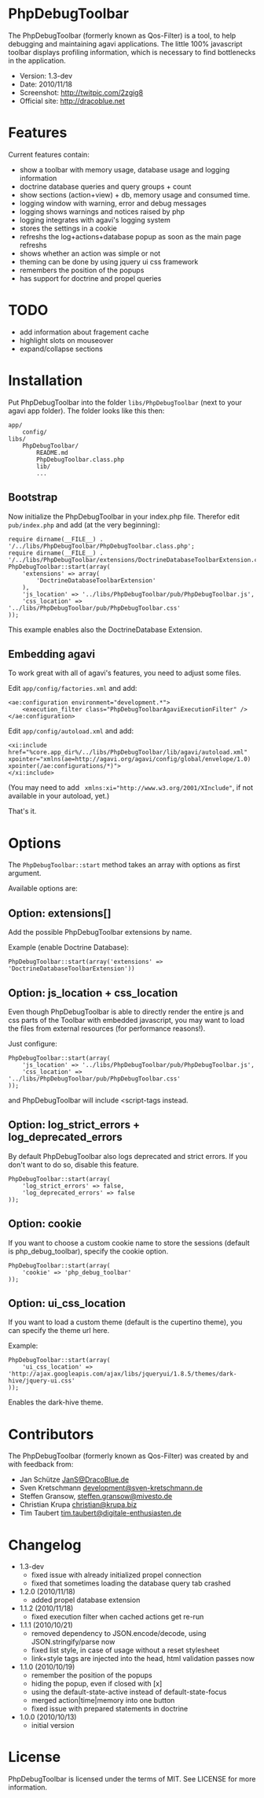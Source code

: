 # PhpDebugToolbar

The PhpDebugToolbar (formerly known as Qos-Filter) is a tool, to help debugging
and maintaining agavi applications. The little 100% javascript toolbar displays
profiling information, which is necessary to find bottlenecks in the
application.

- Version: 1.3-dev
- Date: 2010/11/18
- Screenshot: <http://twitpic.com/2zgig8>
- Official site: <http://dracoblue.net>

# Features

Current features contain:

* show a toolbar with memory usage, database usage and logging information
* doctrine database queries and query groups + count
* show sections (action+view) + db, memory usage and consumed time.
* logging window with warning, error and debug messages
* logging shows warnings and notices raised by php
* logging integrates with agavi's logging system
* stores the settings in a cookie
* refreshs the log+actions+database popup as soon as the main page refreshs
* shows whether an action was simple or not
* theming can be done by using jquery ui css framework
* remembers the position of the popups
* has support for doctrine and propel queries

# TODO

* add information about fragement cache
* highlight slots on mouseover
* expand/collapse sections

# Installation

Put PhpDebugToolbar into the folder `libs/PhpDebugToolbar` (next to your agavi
app folder). The folder looks like this then:

    app/
        config/
    libs/
        PhpDebugToolbar/
            README.md
            PhpDebugToolbar.class.php
            lib/
            ...

## Bootstrap

Now initialize the PhpDebugToolbar in your index.php file. Therefor edit
`pub/index.php` and add (at the very beginning):

    require dirname(__FILE__) . '/../libs/PhpDebugToolbar/PhpDebugToolbar.class.php';
    require dirname(__FILE__) . '/../libs/PhpDebugToolbar/extensions/DoctrineDatabaseToolbarExtension.class.php';
    PhpDebugToolbar::start(array(
        'extensions' => array(
            'DoctrineDatabaseToolbarExtension'
        ),
        'js_location' => '../libs/PhpDebugToolbar/pub/PhpDebugToolbar.js',
        'css_location' => '../libs/PhpDebugToolbar/pub/PhpDebugToolbar.css'
    ));

This example enables also the DoctrineDatabase Extension.

## Embedding agavi

To work great with all of agavi's features, you need to adjust some files.

Edit `app/config/factories.xml` and add:

    <ae:configuration environment="development.*">
        <execution_filter class="PhpDebugToolbarAgaviExecutionFilter" />
    </ae:configuration>

Edit `app/config/autoload.xml` and add:

    <xi:include href="%core.app_dir%/../libs/PhpDebugToolbar/lib/agavi/autoload.xml" xpointer="xmlns(ae=http://agavi.org/agavi/config/global/envelope/1.0) xpointer(/ae:configurations/*)">
    </xi:include>

(You may need to add ` xmlns:xi="http://www.w3.org/2001/XInclude"`, if not
available in your autoload, yet.)

That's it.

# Options

The `PhpDebugToolbar::start` method takes an array with options as first
argument.

Available options are:

## Option: extensions[]

Add the possible PhpDebugToolbar extensions by name.

Example (enable Doctrine Database):

    PhpDebugToolbar::start(array('extensions' => 'DoctrineDatabaseToolbarExtension'))

## Option: js_location + css_location

Even though PhpDebugToolbar is able to directly render the entire js and css
parts of the Toolbar with embedded javascript, you may want to load the files
from external resources (for performance reasons!).

Just configure:

    PhpDebugToolbar::start(array(
        'js_location' => '../libs/PhpDebugToolbar/pub/PhpDebugToolbar.js',
        'css_location' => '../libs/PhpDebugToolbar/pub/PhpDebugToolbar.css'
    ));

and PhpDebugToolbar will include <script-tags instead.

## Option: log_strict_errors + log_deprecated_errors

By default PhpDebugToolbar also logs deprecated and strict errors. If you don't
want to do so, disable this feature.

    PhpDebugToolbar::start(array(
        'log_strict_errors' => false,
        'log_deprecated_errors' => false
    ));

## Option: cookie

If you want to choose a custom cookie name to store the sessions (default is
php_debug_toolbar), specify the cookie option.

    PhpDebugToolbar::start(array(
        'cookie' => 'php_debug_toolbar'
    ));

## Option: ui_css_location

If you want to load a custom theme (default is the cupertino theme), you can
specify the theme url here.

Example:

    PhpDebugToolbar::start(array(
        'ui_css_location' => 'http://ajax.googleapis.com/ajax/libs/jqueryui/1.8.5/themes/dark-hive/jquery-ui.css'
    ));

Enables the dark-hive theme.

# Contributors

The PhpDebugToolbar (formerly known as Qos-Filter) was created by and with
feedback from:

* Jan Schütze <JanS@DracoBlue.de>
* Sven Kretschmann <development@sven-kretschmann.de>
* Steffen Gransow, <steffen.gransow@mivesto.de>
* Christian Krupa <christian@krupa.biz>
* Tim Taubert <tim.taubert@digitale-enthusiasten.de>

# Changelog

- 1.3-dev
  - fixed issue with already initialized propel connection
  - fixed that sometimes loading the database query tab crashed
- 1.2.0 (2010/11/18)
  - added propel database extension
- 1.1.2 (2010/11/18)
  - fixed execution filter when cached actions get re-run
- 1.1.1 (2010/10/21)
  - removed dependency to JSON.encode/decode, using JSON.stringify/parse now
  - fixed list style, in case of usage without a reset stylesheet
  - link+style tags are injected into the head, html validation passes now
- 1.1.0 (2010/10/19)
  - remember the position of the popups
  - hiding the popup, even if closed with [x]
  - using the default-state-active instead of default-state-focus
  - merged action|time|memory into one button
  - fixed issue with prepared statements in doctrine
- 1.0.0 (2010/10/13)
  - initial version

# License

PhpDebugToolbar is licensed under the terms of MIT. See LICENSE for more information.
